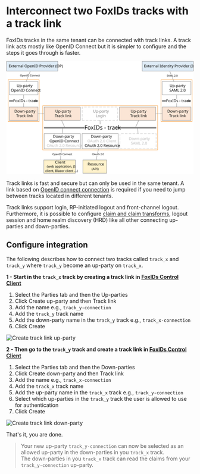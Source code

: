# Interconnect two FoxIDs tracks with a track link

FoxIDs tracks in the same tenant can be connected with track links. A track link acts mostly like OpenID Connect but it is simpler to configure and the steps it goes through is faster. 

![Track link](images/how-to-track-link.svg)

Track links is fast and secure but can only be used in the same tenant. A link based on [OpenID connect connection](howto-oidc-foxids.md) is required if you need to jump between tracks located in different tenants.

Track links support login, RP-initiated logout and front-channel logout. Furthermore, it is possible to configure [claim and claim transforms](claim.md), logout session and home realm discovery (HRD) like all other connecting up-parties and down-parties.

## Configure integration

The following describes how to connect two tracks called `track_x` and `track_y` where `track_y` become an up-party on `track_x`.

**1 - Start in the `track_x` track by creating a track link in [FoxIDs Control Client](control.md#foxids-control-client)**

1. Select the Parties tab and then the Up-parties
2. Click Create up-party and then Track link
3. Add the name e.g., `track_y-connection` 
4. Add the `track_y` track name
5. Add the down-party name in the `track_y` track e.g., `track_x-connection` 
6. Click Create

![Create track link up-party](images/howto-tracklink-foxids-up-party.png)

**2 - Then go to the `track_y` track and create a track link in [FoxIDs Control Client](control.md#foxids-control-client)**

1. Select the Parties tab and then the Down-parties
2. Click Create down-party and then Track link
3. Add the name e.g., `track_x-connection` 
4. Add the `track_x` track name
5. Add the up-party name in the `track_x` track e.g., `track_y-connection` 
6. Select which up-parties in the `track_y` track the user is allowed to use for authentication
6. Click Create

![Create track link down-party](images/howto-tracklink-foxids-down-party.png)

That's it, you are done. 

> Your new up-party `track_y-connection` can now be selected as an allowed up-party in the down-parties in you `track_x` track.  
> The down-parties in you `track_x` track can read the claims from your `track_y-connection` up-party. 